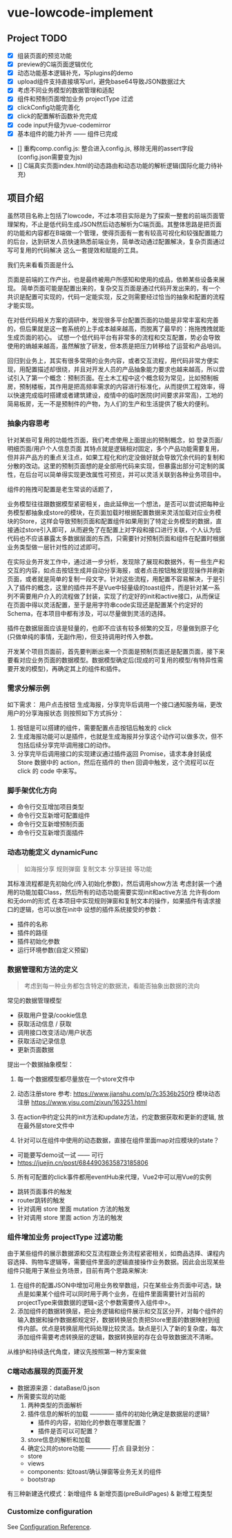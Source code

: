 # vue-lowcode-implement

## Project TODO

- [X] 组装页面的预览功能
- [X] preview的C端页面逻辑优化
- [X] 动态功能基本逻辑补充，写plugins的demo
- [X] upload组件支持直接填写url，避免base64导致JSON数据过大
- [X] 考虑不同业务模型的数据管理和适配
- [X] 组件和预制页面增加业务 projectType 过滤
- [X] clickConfig功能完善化
- [X] click的配置解析函数补充完成
- [X] code input升级为vue-codemirror
- [X] 基本组件的能力补齐 —— 组件已完成
- [] 重构comp.config.js: 整合进入config.js, 移除无用的assert字段(config.json需要变为js)
- [] C端真实页面index.html的动态路由和动态功能的解析逻辑(国际化能力待补充)

## 项目介绍
虽然项目名称上包括了lowcode，不过本项目实际是为了探索一整套的前端页面管理架构，不止是低代码生成JSON然后动态解析为C端页面。其整体思路是把页面的功能和内容都在B端做一个管理，使得页面有一套有较高可视化和较强配置能力的后台，达到研发人员快速熟悉前端业务，简单改动通过配置解决，复杂页面通过写可复用的代码解决 这么一套提效和赋能的工具。

我们先来看看页面是什么

页面是前端的工作产出，也是最终被用户所感知和使用的成品，依赖某些设备来展现。
简单页面可能是配置出来的，复杂交互页面是通过代码开发出来的，有一个共识是配置可实现的，代码一定能实现，反之则需要经过恰当的抽象和配置的流程才能实现。

在对低代码相关方案的调研中，发现很多平台配置页面的功能是非常丰富和完善的，但后果就是这一套系统的上手成本越来越高，而脱离了最早的：拖拖拽拽就能生成页面的初心。 试想一个低代码平台有非常多的流程和交互配置，势必会导致使用的熵越来越高，虽然解放了研发，但本质是把压力转移给了运营和产品培训。

回归到业务上，其实有很多常用的业务内容，或者交互流程，用代码非常方便实现，用配置描述却很绕，并且对开发人员的产品抽象能力要求也越来越高，所以尝试引入了第一个概念：预制页面。在土木工程中这个概念较为常见，比如预制板房，预制楼板，其作用是把高频率需求的内容进行标准化，从而提供工程效率，得以快速完成临时搭建或者建筑建设，疫情中的临时医院(时间要求非常高)，工地的简易板房，无一不是预制件的产物，为人们的生产和生活提供了极大的便利。

### 抽象内容思考

针对某些可复用的功能性页面，我们考虑使用上面提出的预制概念，如 登录页面/明细页面/用户个人信息页面 其特点就是逻辑相对固定，多个产品功能需要复用，但并非产品方的重点关注点，如果工程化和约定没做好就会导致冗余代码的复制和分散的改动。这里的预制页面想的是全部用代码来实现，但暴露出部分可定制的属性，在后台可以简单得实现更改属性可预览，并可以灵活关联到各种业务项目中。

组件的拖拽可配置是老生常谈的话题了，

业务模型往往跟数据模型紧密相关，由此延伸出一个想法，是否可以尝试把每种业务模型都抽象成store的模块，在页面加载时根据配置数据来灵活加载对应业务模块的Store，这样会导致预制页面和配置组件如果用到了特定业务模型的数据，直接通过store引入即可，从而避免了在配置上对字段和接口进行关联，个人认为低代码也不应该暴露太多数据层面的东西，只需要针对预制页面和组件在配置时根据业务类型做一层针对性的过滤即可。

在实际业务开发工作中，通过进一步分析，发现除了展现和数据外，有一些生产和交互的内容，如点击按钮生成并自动分享海报，或者点击按钮触发提现操作并刷新页面，或者就是简单的复制一段文字。针对这些流程，用配置不容易解决，于是引入了插件的概念，这里的插件并不是Vue中轻量级的toast组件，而是针对某一系列不需要用户介入的流程做了封装，实现了约定好的init和active接口，从而保证在页面中得以灵活配置，至于是用字符串code实现还是配置某个约定好的Schema，在本项目中都有涉及，可以尽量做到灵活的选择。

插件在数据层面应该是轻量的，也即不应该有较多频繁的交互，尽量做到原子化(只做单纯的事情，无副作用)，但支持调用时传入参数。

开发某个项目页面前，首先要判断出来一个页面是预制页面还是配置页面，接下来要看对应业务页面的数据模型。数据模型确定后(现成的可复用的模型/有特异性需要开发的模型)，再确定其上的组件和插件。

### 需求分解示例

如下需求： 用户点击按钮 生成海报，分享完毕后调用一个接口通知服务端，更改用户的分享海报状态
则按照如下方式拆分： 
1. 按钮是可以搭建的组件，需要配置点击按钮后触发的 click 
2. 生成海报功能可以是插件，也就是生成海报并分享这个动作可以做多次，但不包括后续分享完毕调用接口的动作。
3. 分享完毕后调用接口的实现建议通过插件返回 Promise，请求本身封装成 Store 数据中的 action，然后在插件的 then 回调中触发，这个流程可以在 click 的 code 中来写。

### 脚手架优化方向

- 命令行交互增加项目类型
- 命令行交互新增可配置组件
- 命令行交互新增预制页面
- 命令行交互新增页面插件

### 动态功能定义 dynamicFunc
> 如海报分享 规则弹窗 复制文本 分享链接 等功能

其标准流程都是先初始化(传入初始化参数)，然后调用show方法
考虑封装一个通用的功能加载Class，然后所有的动态功能需要实现init和active方法
允许有dom和无dom的形式
在本项目中实现规则弹窗和复制文本的操作，如果插件有请求接口的逻辑，也可以放在init中
设想的插件系统接受的参数：
- 插件的名称
- 插件的路径
- 插件初始化参数
- 运行环境参数(自定义预留)

### 数据管理和方法的定义
> 考虑到每一种业务都包含特定的数据流，看能否抽象出数据的流向

常见的数据管理模型
- 获取用户登录/cookie信息
- 获取活动信息 / 获取
- 调用接口改变活动/用户状态
- 获取活动记录信息
- 更新页面数据

提出一个数据抽象模型：
1. 每一个数据模型都尽量放在一个store文件中
2. 动态注册store 参考: https://www.jianshu.com/p/7c3536b250f9 
   模块动态注册 https://www.yisu.com/zixun/163251.html

3. 在action中约定公共的init方法和update方法，约定数据获取和更新的逻辑, 放在最外层store文件中
4. 针对可以在组件中使用的动态数据，直接在组件里面map对应模块的state？
  - 可能要写demo试一试 —— 可行
  - https://juejin.cn/post/6844903635873185806

5. 所有可配置的click事件都用eventHub来代理，Vue2中可以用Vue的实例
  - 跳转页面事件的触发
  - router跳转的触发
  - 针对调用 store 里面 mutation 方法的触发
  - 针对调用 store 里面 action 方法的触发

### 组件增加业务 projectType 过滤功能
由于某些组件的展示数据源和交互流程跟业务流程紧密相关，如商品选择、课程内容选择、购物车逻辑等，需要组件里面的逻辑直接操作业务数据。因此会出现某些组件只能用于某些业务场景，目前有两个思路来解决:
1. 在组件的配置JSON中增加可用业务枚举数组，只在某些业务页面中可选，缺点是如果某个组件可以同时用于两个业务，在组件里面需要针对当前的projectType来做数据的逻辑<这个参数需要传入组件中>。
2. 添加组件的数据转换层，把业务逻辑和组件展示和交互区分开，对每个组件的输入数据和操作数据都规定好，数据转换层负责把Store里面的数据映射到组件内部。优点是转换层用代码处理比较灵活。缺点是引入了新的复杂度，每次添加组件需要考虑转换层的逻辑，数据转换层的存在会导致数据流不清晰。

从维护和持续迭代角度，建议先按照第一种方案来做

### C端动态展现的页面开发
- 数据源来源：dataBase/0.json
- 所需要实现的功能
  1. 两种类型的页面解析
  2. 插件信息的解析的加载 ———— 插件的初始化确定是数据层的逻辑?
     - 插件的内容，初始化的参数在哪里配置？
     - 插件是否可以可配置？
  3. store信息的解析和加载
  4. 确定公共的store功能 ———— 打点
目录划分：
  - store
  - views
  - components: 如toast/确认弹窗等业务无关的组件
  - bootstrap

有三种新建迭代模式：新增组件 & 新增页面(preBuildPages) & 新增工程类型

### Customize configuration
See [Configuration Reference](https://cli.vuejs.org/config/).
